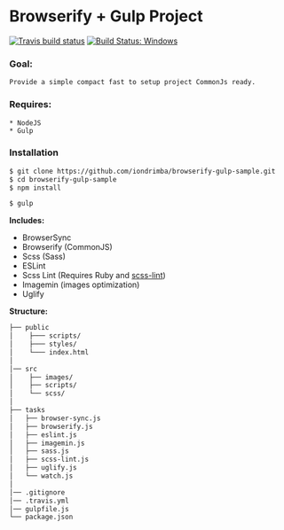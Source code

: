 # Browserify + Gulp Project

[![Travis build status](https://travis-ci.org/iondrimba/browserify-gulp-sample.svg?branch=master)](https://travis-ci.org/iondrimba/browserify-gulp-sample) [![Build Status: Windows](https://ci.appveyor.com/api/projects/status/32r7s2skrgm9ubva/branch/master?svg=true)](https://ci.appveyor.com/project/iondrimba/browserify-gulp-sample/branch/master)

### Goal:

	Provide a simple compact fast to setup project CommonJs ready.


### Requires:

	* NodeJS
	* Gulp

### Installation

```sh
$ git clone https://github.com/iondrimba/browserify-gulp-sample.git
$ cd browserify-gulp-sample
$ npm install

$ gulp
```

__Includes:__

  * BrowserSync
  * Browserify (CommonJS)
  * Scss (Sass)
  * ESLint
  * Scss Lint (Requires Ruby and [scss-lint])
  * Imagemin (images optimization)
  * Uglify

__Structure:__

````bash
├── public
│    ├─── scripts/
│    ├─── styles/
│    └─── index.html
│    
│── src
│    ├── images/
│    ├── scripts/
│    └── scss/
│
├── tasks
│   ├── browser-sync.js
│   ├── browserify.js
│   ├── eslint.js
│   ├── imagemin.js
│   ├── sass.js
│   ├── scss-lint.js
│   ├── uglify.js
│   └── watch.js
│
│── .gitignore
│── .travis.yml
│── gulpfile.js
└── package.json
````

[scss-lint]:<https://github.com/brigade/scss-lint#installation>
